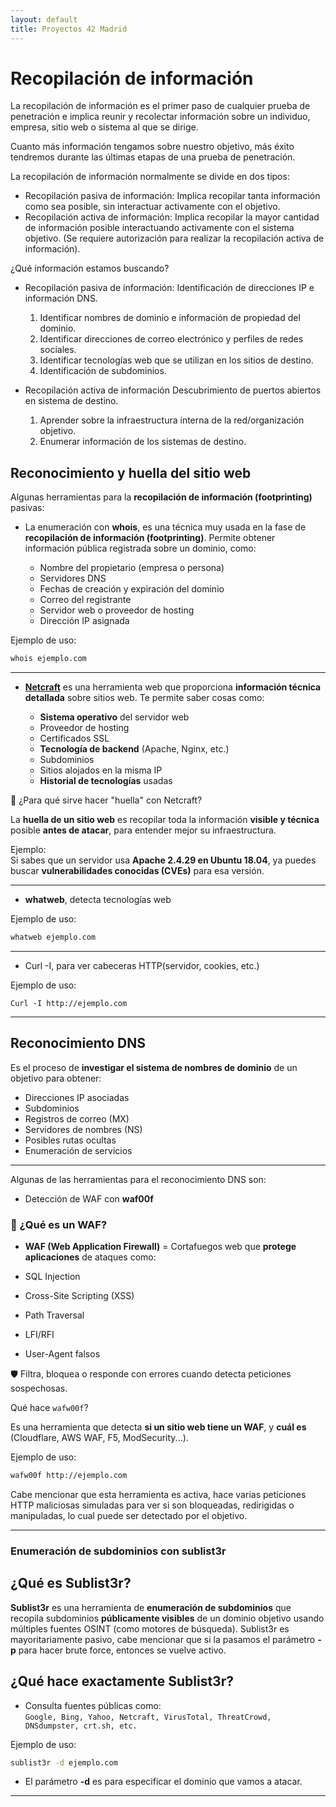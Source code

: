 ```yaml
---
layout: default
title: Proyectos 42 Madrid
---
```


# Recopilación de información

La recopilación de información es el primer paso de cualquier prueba de penetración e implica reunir y recolectar información sobre un individuo, empresa, sitio web o sistema al que se dirige.

Cuanto más información tengamos sobre nuestro objetivo, más éxito tendremos durante las últimas etapas de una prueba de penetración.

La recopilación de información normalmente se divide en dos tipos:

- Recopilación pasiva de información: Implica recopilar tanta información como sea posible, sin interactuar activamente con el objetivo.
- Recopilación activa de información: Implica recopilar la mayor cantidad de información posible interactuando activamente con el sistema objetivo. (Se requiere autorización para realizar la recopilación activa de información).

¿Qué información estamos buscando?

- Recopilación pasiva de información:
	Identificación de direcciones IP e información DNS.
	1. Identificar nombres de dominio e información de propiedad del dominio.
	2.  Identificar direcciones de correo electrónico y perfiles de redes sociales.
	3. Identificar tecnologías web que se utilizan en los sitios de destino.
	4. Identificación de subdominios.
	
- Recopilación activa de información
   Descubrimiento de puertos abiertos en sistema de destino.
   
     1. Aprender sobre la infraestructura interna de la red/organización objetivo.
     2. Enumerar información de los sistemas de destino.

## Reconocimiento y huella del sitio web

Algunas herramientas para la **recopilación de información (footprinting)** pasivas:

- La enumeración con **whois**, es una técnica muy usada en la fase de **recopilación de información (footprinting)**. Permite obtener información pública registrada sobre un dominio, como:

	-  Nombre del propietario (empresa o persona)
	-  Servidores DNS
	-  Fechas de creación y expiración del dominio
	-  Correo del registrante
	-  Servidor web o proveedor de hosting
	-  Dirección IP asignada

Ejemplo de uso:

```bash
whois ejemplo.com
```

---

- [**Netcraft**](https://www.netcraft.com/) es una herramienta web que proporciona **información técnica detallada** sobre sitios web. Te permite saber cosas como:

	-  **Sistema operativo** del servidor web
	-  Proveedor de hosting
	-  Certificados SSL
	-  **Tecnología de backend** (Apache, Nginx, etc.)
	-  Subdominios
	-  Sitios alojados en la misma IP
	-  **Historial de tecnologías** usadas

🧭 ¿Para qué sirve hacer "huella" con Netcraft?

La **huella de un sitio web** es recopilar toda la información **visible y técnica** posible **antes de atacar**, para entender mejor su infraestructura.

Ejemplo:  
Si sabes que un servidor usa **Apache 2.4.29 en Ubuntu 18.04**, ya puedes buscar **vulnerabilidades conocidas (CVEs)** para esa versión.

---

- **whatweb**, detecta tecnologías web

Ejemplo de uso:

```bash
whatweb ejemplo.com
```

---

- Curl -I, para ver cabeceras HTTP(servidor, cookies, etc.)

Ejemplo de uso: 

``` 
Curl -I http://ejemplo.com
```

---

## Reconocimiento DNS

Es el proceso de **investigar el sistema de nombres de dominio** de un objetivo para obtener:

-  Direcciones IP asociadas
-  Subdominios
-  Registros de correo (MX)
-  Servidores de nombres (NS)
-  Posibles rutas ocultas
-  Enumeración de servicios

---

Algunas de las herramientas para el reconocimiento DNS son:

-  Detección de WAF con **waf00f**

### 📌 ¿Qué es un WAF?

- **WAF (Web Application Firewall)** = Cortafuegos web que **protege aplicaciones** de ataques como:

-  SQL Injection
-  Cross-Site Scripting (XSS)
-  Path Traversal
-  LFI/RFI
-  User-Agent falsos

🛡️ Filtra, bloquea o responde con errores cuando detecta peticiones sospechosas.

Qué hace `wafw00f`?

Es una herramienta que detecta **si un sitio web tiene un WAF**, y **cuál es** (Cloudflare, AWS WAF, F5, ModSecurity...).

Ejemplo de uso:

```bash
wafw00f http://ejemplo.com
```

Cabe mencionar que esta herramienta es activa, hace varias peticiones HTTP maliciosas simuladas para ver si son bloqueadas, redirigidas o manipuladas, lo cual puede ser detectado por el objetivo.

----

### Enumeración de subdominios con **sublist3r**

## ¿Qué es **Sublist3r**?

**Sublist3r** es una herramienta de **enumeración de subdominios** que recopila subdominios **públicamente visibles** de un dominio objetivo usando múltiples fuentes OSINT (como motores de búsqueda). Sublist3r es mayoritariamente pasivo, cabe mencionar que si la pasamos el parámetro **-p** para hacer brute force, entonces se vuelve activo.

## ¿Qué hace exactamente Sublist3r?

- Consulta fuentes públicas como:  
    `Google, Bing, Yahoo, Netcraft, VirusTotal, ThreatCrowd, DNSdumpster, crt.sh, etc.`


Ejemplo de uso:

```bash
sublist3r -d ejemplo.com
```

- El parámetro **-d** es para especificar el dominio que vamos a atacar.

---



